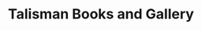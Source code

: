 ---
title: "Talisman Books and Gallery"
url: /pender-island/talisman-books-and-gallery/
shop: books
---